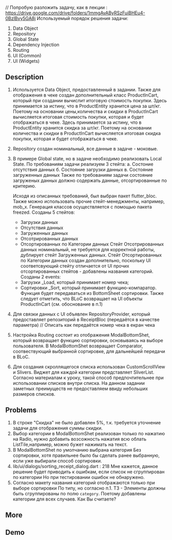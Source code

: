 // Попробую разложить задачу, как в лекции : https://drive.google.com/drive/folders/1mmgAvAByRSzFuiBHEu4-0BzlBvy5GA8j
Используемый порядок решения задачи:
1. Data Object
2. Repository
3. Global State
4. Dependency Injection
5. Routing
6. UI (Common)
7. UI (Widgets)


## Description

1. Используется Data Object, предоставленный в задании. 
    Также для отображения в чеке создан дополнительный класс ProductInCart, который при создании вычислит итоговую стоимость
    покупки.
    Здесь принимается за истину, что в ProductEntity хранится цена за шт/кг. Поетому на основании цены,количества и скидки в ProductInCart вычисляется 
    итоговая стоимость покупки, которая и будет отображаться в чеке.
    Здесь принимается за истину, что в ProductEntity хранится скидка за шт/кг. Поетому на основании количества и скидки в ProductInCart вычисляется 
    итоговая скидка покупки, которая и будет отображаться в чеке.
2. Repository создан номинальный, все данные в задаче - моковые.
3. В примере Global state, но в задаче необходимо реализовать Local State. 
    По требованиям задачи реализуем 3 стейта:
    а. Состоние отсутствия данных
    б. Состояние загрузки данных
    в. Состояние загруженных данных
    Также по требованиям задачи состояние загруженых данных должно содержать данные, отсортированные по критерию.

    Исходя из описанных требований, был выбран пакет flutter_bloc. Также можно использовать прочие стейт-менеджменты, например, mob_x.
    Генерация классов осуществляется с помощью пакета freezed.
    Созданы 5 стейтов:
    - Загрузки данных
    - Отсутствия данных
    - Загруженных данных
    - Отсотрированных данных 
    - Отсортированных по Категории данных
    Стейт Отсотрированных данных номинальный, не требуется для корректной работы, дублирует стейт Загруженных данных.
    Стейт Отсортированных по Категории данных создан дополнительно, поскольку UI соответсвующий стейту отличается от UI прочих отсортированных
        стейтов - добавлены названия категорий.
    Созданы 2 events:
    - Загрузки _Load, который принимает номер чека;
    - Сортировки _Sort, который принимает функцию-компаратор. Функция будет передаваться из BottomSheet сортировки.
    Также следует отметить, что BLoC возвращает на UI объекты ProductInCart (см. обоснование в п.1)
4. Для связки данных с UI объявлен RepositoryProvider, который предоставляет репозиторий в ReceiptBloc (передаётся в качестве параметра)
// Описать как передаётся номер чека в екран чека
5. Настройка Routing состоит из отображения ModalBottomShet, который возвращает функцию сортировки, основываясь на выборе пользователя.
    В ModalBottomShet возвращает Comparator, соотвествующий выбранной сортировке, для дальнейшей передачи в BLoC.
6.  Для создания скроллящегося списка использован CustomScrollView и Slivers. Виджет для каждой категории представляет SliverList.
    Согласно материалам к уроку, такой способ предпочтительнее при использовании списков внутри списка. На данном задании заметных преимуществ не 
    предоставляем ввиду небольших размеров списков.
## Problems

1. В строке "Скидка" не было добавлен 5%, т.к. требуется уточнение задачи для отображения суммы скидки.
2.  Выбор категории в ModalBottomShet реализован только по нажатию на Radio, нужно добавить возсожность нажатия всю облать ListTile,например, можно бужет нажимать на текст.
3.  В ModalBottomShet по умолчанию выбрана категория Без сортировки, хотя правильнее было бы сделать ранее выбранную, если уже выбирали способ сортировки.
4. lib/ui/dialogs/sorting_receipt_dialog.dart : 218 Мне кажется, данное решение будет приводить к ошибкам, если список не сгруппирован по категории
Но при тестировании ошибок не обнаружено.
5. Согласно макету названия категорий отображаются только при выборе сортировки По типу, но согласно п.1. ТЗ - Элементы должны быть сгруппированы по полю `category`. Поетому добавлены категории для всех случаев. Как Вы считаете?


## More


## Demo

